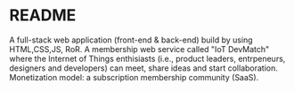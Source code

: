 # README

A full-stack web application (front-end & back-end) build by using HTML,CSS,JS,
RoR. A membership web service called "IoT DevMatch" where the Internet of Things 
enthisiasts (i.e., product leaders, entrpeneurs, designers and developers) can 
meet, share ideas and start collaboration. Monetization model: a subscription 
membership community (SaaS). 
